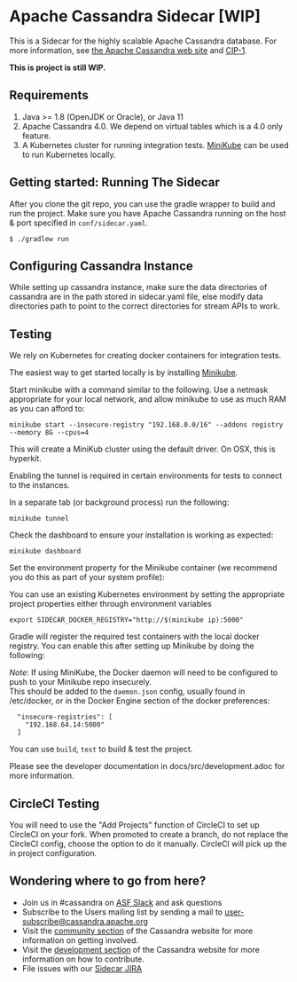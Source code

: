 # Apache Cassandra Sidecar [WIP]

This is a Sidecar for the highly scalable Apache Cassandra database.
For more information, see [the Apache Cassandra web site](http://cassandra.apache.org/) and [CIP-1](https://cwiki.apache.org/confluence/pages/viewpage.action?pageId=95652224).

**This is project is still WIP.**

Requirements
------------
  1. Java >= 1.8 (OpenJDK or Oracle), or Java 11
  2. Apache Cassandra 4.0.  We depend on virtual tables which is a 4.0 only feature.
  3. A Kubernetes cluster for running integration tests.  [MiniKube](https://kubernetes.io/docs/tutorials/hello-minikube/) can be used to run Kubernetes locally.

Getting started: Running The Sidecar
--------------------------------------

After you clone the git repo, you can use the gradle wrapper to build and run the project. Make sure you have 
Apache Cassandra running on the host & port specified in `conf/sidecar.yaml`.

    $ ./gradlew run
  
Configuring Cassandra Instance
------------------------------

While setting up cassandra instance, make sure the data directories of cassandra are in the path stored in sidecar.yaml file, else modify data directories path to point to the correct directories for stream APIs to work.

Testing
---------

We rely on Kubernetes for creating docker containers for integration tests.

The easiest way to get started locally is by installing [Minikube](https://kubernetes.io/docs/tasks/tools/install-minikube/). 

Start minikube with a command similar to the following.  Use a netmask appropriate for your local network, and allow minikube to use as much RAM as you can afford to:

    minikube start --insecure-registry "192.168.0.0/16" --addons registry --memory 8G --cpus=4
    
This will create a MiniKub cluster using the default driver.  On OSX, this is hyperkit.  

Enabling the tunnel is required in certain environments for tests to connect to the instances.

In a separate tab (or background process) run the following:

    minikube tunnel

Check the dashboard to ensure your installation is working as expected:
    
    minikube dashboard

Set the environment property for the Minikube container (we recommend you do this as part of your system profile):

You can use an existing Kubernetes environment by setting the appropriate project properties either through environment variables

    export SIDECAR_DOCKER_REGISTRY="http://$(minikube ip):5000"

Gradle will register the required test containers with the local docker registry.    You can enable this after setting up Minikube by doing the following:

*Note*: If using MiniKube, the Docker daemon will need to be configured to push to your Minikube repo insecurely.  
This should be added to the `daemon.json` config, usually found in /etc/docker, or in the Docker Engine section of the docker preferences:

      "insecure-registries": [
        "192.168.64.14:5000"
      ]
    
You can use `build`, `test` to build & test the project.

Please see the developer documentation in docs/src/development.adoc for more information.

CircleCI Testing
-----------------

You will need to use the "Add Projects" function of CircleCI to set up CircleCI on your fork.  When promoted to create a branch, 
do not replace the CircleCI config, choose the option to do it manually.  CircleCI will pick up the in project configuration.


Wondering where to go from here?
--------------------------------
  * Join us in #cassandra on [ASF Slack](https://s.apache.org/slack-invite) and ask questions 
  * Subscribe to the Users mailing list by sending a mail to
    user-subscribe@cassandra.apache.org
  * Visit the [community section](http://cassandra.apache.org/community/) of the Cassandra website for more information on getting involved.
  * Visit the [development section](http://cassandra.apache.org/doc/latest/development/index.html) of the Cassandra website for more information on how to contribute.
  * File issues with our [Sidecar JIRA](https://issues.apache.org/jira/projects/CASSANDRASC/issues/)
